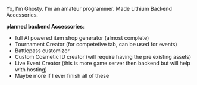 Yo, I'm Ghosty. I'm an amateur programmer. Made Lithium Backend Accessories.

**planned backend Accessories**:
- full AI powered item shop generator (almost complete)
- Tournament Creator (for competetive tab, can be used for events)
- Battlepass customizer
- Custom Cosmetic ID creator (will require having the pre existing assets)
- Live Event Creator (this is more game server then backend but will help with hosting)
- Maybe more if I ever finish all of these
